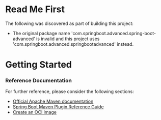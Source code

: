 # Read Me First
The following was discovered as part of building this project:

* The original package name 'com.springboot.advanced.spring-boot-advanced' is invalid and this project uses 'com.springboot.advanced.springbootadvanced' instead.

# Getting Started

### Reference Documentation
For further reference, please consider the following sections:

* [Official Apache Maven documentation](https://maven.apache.org/guides/index.html)
* [Spring Boot Maven Plugin Reference Guide](https://docs.spring.io/spring-boot/docs/2.4.1/maven-plugin/reference/html/)
* [Create an OCI image](https://docs.spring.io/spring-boot/docs/2.4.1/maven-plugin/reference/html/#build-image)

